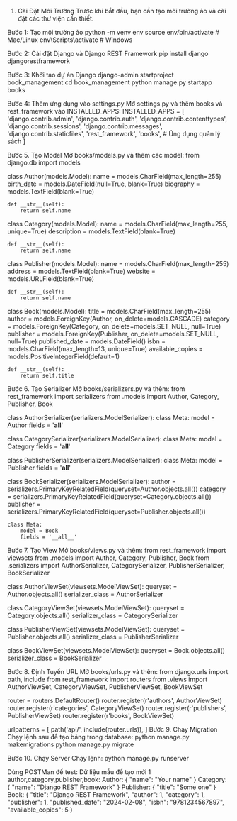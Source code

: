 1. Cài Đặt Môi Trường
Trước khi bắt đầu, bạn cần tạo môi trường ảo và cài đặt các thư viện cần thiết.

Bước 1: Tạo môi trường ảo
python -m venv env
source env/bin/activate  # Mac/Linux
env\Scripts\activate     # Windows

Bước 2: Cài đặt Django và Django REST Framework
pip install django djangorestframework

Bước 3: Khởi tạo dự án Django
django-admin startproject book_management
cd book_management
python manage.py startapp books

Bước 4: Thêm ứng dụng vào settings.py
Mở settings.py và thêm books và rest_framework vào INSTALLED_APPS:
INSTALLED_APPS = [
    'django.contrib.admin',
    'django.contrib.auth',
    'django.contrib.contenttypes',
    'django.contrib.sessions',
    'django.contrib.messages',
    'django.contrib.staticfiles',
    'rest_framework',
    'books',  # Ứng dụng quản lý sách
]

Bước 5. Tạo Model
Mở books/models.py và thêm các model:
from django.db import models

class Author(models.Model):
    name = models.CharField(max_length=255)
    birth_date = models.DateField(null=True, blank=True)
    biography = models.TextField(blank=True)

    def __str__(self):
        return self.name

class Category(models.Model):
    name = models.CharField(max_length=255, unique=True)
    description = models.TextField(blank=True)

    def __str__(self):
        return self.name

class Publisher(models.Model):
    name = models.CharField(max_length=255)
    address = models.TextField(blank=True)
    website = models.URLField(blank=True)

    def __str__(self):
        return self.name

class Book(models.Model):
    title = models.CharField(max_length=255)
    author = models.ForeignKey(Author, on_delete=models.CASCADE)
    category = models.ForeignKey(Category, on_delete=models.SET_NULL, null=True)
    publisher = models.ForeignKey(Publisher, on_delete=models.SET_NULL, null=True)
    published_date = models.DateField()
    isbn = models.CharField(max_length=13, unique=True)
    available_copies = models.PositiveIntegerField(default=1)

    def __str__(self):
        return self.title
        
Bước 6. Tạo Serializer
Mở books/serializers.py và thêm:
from rest_framework import serializers
from .models import Author, Category, Publisher, Book

class AuthorSerializer(serializers.ModelSerializer):
    class Meta:
        model = Author
        fields = '__all__'

class CategorySerializer(serializers.ModelSerializer):
    class Meta:
        model = Category
        fields = '__all__'

class PublisherSerializer(serializers.ModelSerializer):
    class Meta:
        model = Publisher
        fields = '__all__'

class BookSerializer(serializers.ModelSerializer):
    author = serializers.PrimaryKeyRelatedField(queryset=Author.objects.all())
    category = serializers.PrimaryKeyRelatedField(queryset=Category.objects.all())
    publisher = serializers.PrimaryKeyRelatedField(queryset=Publisher.objects.all())

    class Meta:
        model = Book
        fields = '__all__'
        
Bước 7. Tạo View
Mở books/views.py và thêm:
from rest_framework import viewsets
from .models import Author, Category, Publisher, Book
from .serializers import AuthorSerializer, CategorySerializer, PublisherSerializer, BookSerializer

class AuthorViewSet(viewsets.ModelViewSet):
    queryset = Author.objects.all()
    serializer_class = AuthorSerializer

class CategoryViewSet(viewsets.ModelViewSet):
    queryset = Category.objects.all()
    serializer_class = CategorySerializer

class PublisherViewSet(viewsets.ModelViewSet):
    queryset = Publisher.objects.all()
    serializer_class = PublisherSerializer

class BookViewSet(viewsets.ModelViewSet):
    queryset = Book.objects.all()
    serializer_class = BookSerializer
    
Bước 8. Định Tuyến URL
Mở books/urls.py và thêm:
from django.urls import path, include
from rest_framework import routers
from .views import AuthorViewSet, CategoryViewSet, PublisherViewSet, BookViewSet

router = routers.DefaultRouter()
router.register(r'authors', AuthorViewSet)
router.register(r'categories', CategoryViewSet)
router.register(r'publishers', PublisherViewSet)
router.register(r'books', BookViewSet)

urlpatterns = [
    path('api/', include(router.urls)),
]
Bước 9. Chạy Migration
Chạy lệnh sau để tạo bảng trong database:
python manage.py makemigrations
python manage.py migrate

Bước 10. Chạy Server
Chạy lệnh: python manage.py runserver

Dùng POSTMan để test:
Dữ liệu mẫu để tạo mới 1 author,category,publisher,book:
Author:
{
    "name": "Your name"
}
Category:
{
    "name": "Django REST Framework"
}
Publisher:
{
    "title": "Some one"
}
Book:
{
    "title": "Django REST Framework",
    "author": 1,
    "category": 1,
    "publisher": 1,
    "published_date": "2024-02-08",
    "isbn": "9781234567897",
    "available_copies": 5
}
